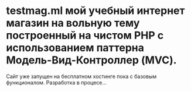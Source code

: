 # testmag.ml мой учебный интернет магазин на вольную тему построенный на чистом PHP с использованием паттерна Модель-Вид-Контроллер (MVC).
Сайт уже запущен на бесплатном хостинге пока с базовым функционалом. Разработка в процесе...
